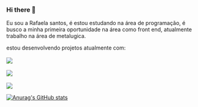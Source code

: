 ### Hi there 👋

Eu sou a Rafaela santos, é estou estudando na área de programação, é busco a minha primeira oportunidade na área como front end,
atualmente trabalho na área de metalugica.

estou desenvolvendo projetos atualmente com:
<br>
<br>
<img src="https://img.shields.io/badge/HTML5-E34F26?style=for-the-badge&logo=html5&logoColor=white">
<br>
<br>
<img src ="https://img.shields.io/badge/CSS3-1572B6?style=for-the-badge&logo=css3&logoColor=white">
<br>
<br>
<img src="https://img.shields.io/badge/JavaScript-323330?style=for-the-badge&logo=javascript&logoColor=F7DF1E">

[![Anurag's GitHub stats](https://github-readme-stats.vercel.app/api?username=Rafaelasantos23)](https://github.com/anuraghazra/github-readme-stats)
